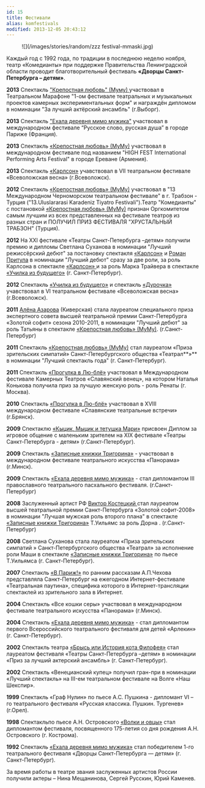 ```yaml
---
id: 15
title: Фестивали
alias: komfestivals
modified: 2013-12-05 20:43:12
---
```


<figure>
![](/images/stories/random/zzz festival-mmaski.jpg)
</figure>

Каждый год с 1992 года, по традиции в последнюю неделю ноября, театр «Комедианты» при поддержке Правительства Ленинградской области проводит благотворительный фестиваль **«Дворцы Санкт-Петербурга – детям»**.

**2013** Спектакль <a href="46-mumu.html">"Крепостная любовь" (Муму) </a>участвовал в Театральном Марафоне "1-ом фестивале театральных и музыкальных проектов камерных экспериментальных форм" и награждён дипломом в номинации "За лучший актёрский ансамбль" (г.Выборг).

**2013** Спектакль <a href="45-exala-derevna-mimo-mushika.html">"Ехала деревня мимо мужика"</a> участвовал в международном фестивале “Русское слово, русская душа” в городе Париже (Франция).

**2013** Спектакль <a href="46-mumu.html">«Крепостная любовь» (МуМу)</a> участвовал в международном фестивале под названием "HIGH FEST International Performing Arts Festival" в городе Ереване (Армения).

**2013** Спектакль <a href="147-karlson.html">«Карлсон»</a> учавствовал в VII театральном фестивале «Всеволожская весна» (г.Всеволожск).

**2012** Спектакль <a href="46-mumu.html"></a><a href="46-mumu.html">«Крепостная любовь» (МуМу)</a><a href="46-mumu.html"></a> участвовал в "13 Международном Черноморском театральном фестивале" в г. Трабзон - Турция ("13.Uluslararasi Karadeniz Tiyatro Festivali").Театр "Комедианты" с постановкой <a href="46-mumu.html"></a><a href="46-mumu.html">«Крепостная любовь» (МуМу)</a> признан Оргкомитетом самым лучшим из всех представленных на фестивале театров из разных стран и ПОЛУЧИЛ ПРИЗ ФЕСТИВАЛЯ "ХРУСТАЛЬНЫЙ ТРАБЗОН" (Турция).

**2012** На ХХI фестивале «Театры Санкт-Петербурга –детям» получили премию и дипломы Светлана Суханова в номинации "Лучший режиссёрский дебют" за постановку спектакля <a href="147-karlson.html">«Карлсон»</a> и <a href="50-roman-pritula.html">Роман Притула</a> в номинации "Лучший дебют" сразу за две роли, за роль Карлсона в спектакле <a href="147-karlson.html">«Карлсон» </a>и за роль Марка Трайвера в спектакле <a href="90-ychilka.html">«Училка из будущего»</a> (г. Санкт-Петербург).

**2012** Спектакль <a href="90-ychilka.html">«Училка из будущего»</a> и спектакль <a href="44-dyrochka.html">«Дурочка»</a> учавствовал в VI театральном фестивале «Всеволожская весна» (г.Всеволожск).

**2011** <a href="86-alena-azarova.html">Алёна Азарова</a> (Киверская) стала лауреатом специального приза экспертного совета высшей театральной премии Санкт-Петербурга «Золотой софит» сезона 2010-2011, в номинации "Лучший дебют" за роль Татьяны в спектакле <a href="46-mumu.html">«Крепостная любовь» (МуМу)</a>. (г.Санкт-Петербург)

**2011** Спектакль <a href="46-mumu.html">«Крепостная любовь» (МуМу)</a> стал лауреатом «Приза зрительских симпатий» Санкт-Петербургского общества «Театрал**»** в номинации "Лучший спектакль года" (г. Санкт-Петербург).

**2011** Спектакль <a href="73-progulka-v-ly-blio.html">«Прогулка в Лю-блё»</a> участвовал в Международном фестивале Камерных Театров «Славянский венец», на котором Наталья Конькова получила приз за лучшую женскую роль - роль Ренаты (г. Москва).

**2010** Спектакль <a href="73-progulka-v-ly-blio.html">«Прогулка в Лю-блё»</a> участвовал в XVIII международном фестивале «Славянские театральные встречи» (г.Брянск).

**2009** Спектаклю <a href="76-kicik-micik-i-mari.html">«Кыцик, Мыцик и тетушка Мари»</a> присвоен Диплом за игровое общение с маленьким зрителем на XIX фестивале «Театры Санкт-Петербурга - детям» (г.Санкт-Петербург).

**2009** Спектакль <a href="72-trigorin.html">«Записные книжки Тригорина»</a> - участвовал в международном фестивале театрального искусства «Панорама» (г.Минск).

**2009** Спектакль <a href="45-exala-derevna-mimo-mushika.html">«Ехала деревня мимо мужика»</a> - стал дипломантом III православного театрального пасхального фестиваля. (г.Санкт-Петербург)

**2008** Заслуженный артист РФ <a href="58-viktor-kostetskii.html">Виктор Костецкий </a>стал лауреатом высшей театральной премии Санкт-Петербурга «Золотой софит-2008» в номинации "Лучшая мужская роль второго плана" в спектакле <a href="72-trigorin.html">«Записные книжки Тригорина»</a> Т.Уильямс за роль Дорна . (г.Санкт-Петербург)

**2008** Светлана Суханова стала лауреатом «Приза зрительских симпатий » Санкт-Петербургского общества «Театрал» за исполнение роли Маши в спектакле <a href="72-trigorin.html">«Записные книжки Тригорина»</a> по пьесе Т.Уильямса (г. Санкт-Петербург).

**2007** Спектакль <a href="41-v-paris.html">«В Париж!»</a> по ранним рассказам А.П.Чехова представляла Санкт-Петербург на ежегодном Интернет-фестивале «Театральная паутина», специфика которого в Интернет-трансляции спектаклей из зрительного зала в Интернет.

**2004** Спектакль «Все кошки серы» участвовал в международном фестивале театрального искусства «Панорама» (г.Минск).

**2004** Спектакль <a href="45-exala-derevna-mimo-mushika.html">«Ехала деревня мимо мужика»</a> - стал дипломантом первого Всероссийского театрального фестиваля для детей «Арлекин» (г. Санкт-Петербург).

**2002** Спектакль театра <a href="40-bris-ili-istoria-kota-filifeia.html">«Брысь или История кота Филофея»</a> стал лауреатом фестиваля «Театры Санкт-Петербурга –детям» в номинации «Приз за лучший актерский ансамбль» (г. Санкт-Петербург).

**2002** Спектакль «Венецианский купец» получил гран-при в номинации «Лучший спектакль» на III-ем театральном фестивале на Волге «Наш Шекспир».

**1999** Спектакль «Граф Нулин» по пьесе А.С. Пушкина - дипломант VI – го театрального фестиваля «Русская классика. Пушкин. Тургенев» (г.Орел).

**1998** Спектакльпо пьесе А.Н. Островского <a href="42-volki-i-ovci.html">«Волки и овцы»</a> стал дипломантом фестиваля, посвященного 175-летия со дня рождения А.Н. Островского (г. Кострома).

**1992** Спектакль <a href="45-exala-derevna-mimo-mushika.html">«Ехала деревня мимо мужика»</a> стал победителем 1-го театрального фестиваля «Дворцы Санкт-Петербурга — детям» (г. Санкт-Петербург).

За время работы в театре звания заслуженных артистов России получили актеры – Нина Мещанинова, Сергей Русскин, Юрий Каменев.

